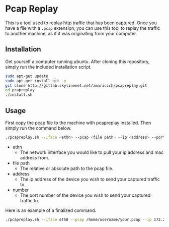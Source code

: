 # Pcap Replay

This is a tool used to replay http traffic that has been captured. Once you have
a file with a ```.pcap``` extension, you can use this tool to replay the traffic
to another machine, as if it was originating from your computer.

## Installation
Get yourself a computer running ubuntu. After cloning this repository, simply run
the included installation script.

```bash
sudo apt-get update
sudo apt-get install git -y
git clone http://gitlab.skylinenet.net/amaricich/pcapreplay.git
cd pcapreplay
./install.sh
```

## Usage
First copy the pcap file to the machine with pcapreplay installed. Then simply
run the command below.

```bash
./pcapreplay.sh --iface <ethn> --pcap <file path> --ip <address> --port <number>
```

 - ethn
   - The network interface you would like to pull your ip address and mac address from.
 - file path
   - The relative or absolute path to the pcap file.
 - address
   - The ip address of the device you wish to send your captured traffic to.
 - number
   - The port number of the device you wish to send your captured traffic to.

Here is an example of a finalized command.
```bash
./pcapreplay.sh --iface eth0 --pcap /home/username/your.pcap --ip 172.28.148.155 --port 80
```
